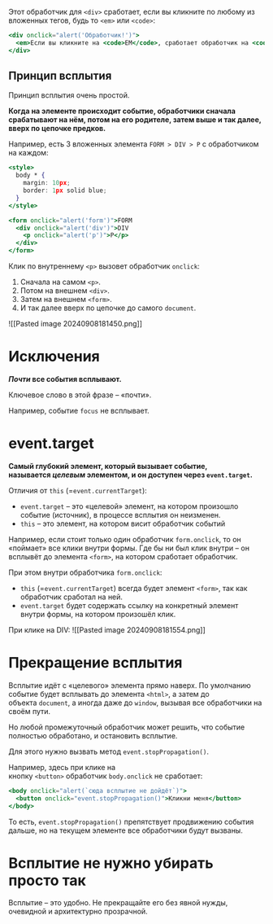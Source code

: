 Этот обработчик для `<div>` сработает, если вы кликните по любому из вложенных тегов, будь то `<em>` или `<code>`:

```jsx
<div onclick="alert('Обработчик!')">
  <em>Если вы кликните на <code>EM</code>, сработает обработчик на <code>DIV</code></em>
</div>
```

## Принцип всплытия

Принцип всплытия очень простой.

**Когда на элементе происходит событие, обработчики сначала срабатывают на нём, потом на его родителе, затем выше и так далее, вверх по цепочке предков.**

Например, есть 3 вложенных элемента `FORM > DIV > P` с обработчиком на каждом:

```jsx
<style>
  body * {
    margin: 10px;
    border: 1px solid blue;
  }
</style>

<form onclick="alert('form')">FORM
  <div onclick="alert('div')">DIV
    <p onclick="alert('p')">P</p>
  </div>
</form>
```

Клик по внутреннему `<p>` вызовет обработчик `onclick`:

1. Сначала на самом `<p>`.
2. Потом на внешнем `<div>`.
3. Затем на внешнем `<form>`.
4. И так далее вверх по цепочке до самого `document`.

![[Pasted image 20240908181450.png]]

# Исключения

**_Почти_ все события всплывают.**

Ключевое слово в этой фразе – «почти».

Например, событие `focus` не всплывает.

# event.target

**Самый глубокий элемент, который вызывает событие, называется _целевым_ элементом, и он доступен через `event.target`.**

Отличия от `this` (=`event.currentTarget`):

- `event.target` – это «целевой» элемент, на котором произошло событие (источник), в процессе всплытия он неизменен.
- `this` – это элемент, на котором висит обработчик событий

Например, если стоит только один обработчик `form.onclick`, то он «поймает» все клики внутри формы. Где бы ни был клик внутри – он всплывёт до элемента `<form>`, на котором сработает обработчик.

При этом внутри обработчика `form.onclick`:

- `this` (=`event.currentTarget`) всегда будет элемент `<form>`, так как обработчик сработал на ней.
- `event.target` будет содержать ссылку на конкретный элемент внутри формы, на котором произошёл клик.

При клике на DIV:
![[Pasted image 20240908181554.png]]

# Прекращение всплытия

Всплытие идёт с «целевого» элемента прямо наверх. По умолчанию событие будет всплывать до элемента `<html>`, а затем до объекта `document`, а иногда даже до `window`, вызывая все обработчики на своём пути.

Но любой промежуточный обработчик может решить, что событие полностью обработано, и остановить всплытие.

Для этого нужно вызвать метод `event.stopPropagation()`.

Например, здесь при клике на кнопку `<button>` обработчик `body.onclick` не сработает:

```jsx
<body onclick="alert(`сюда всплытие не дойдёт`)">
  <button onclick="event.stopPropagation()">Кликни меня</button>
</body>
```

То есть, `event.stopPropagation()` препятствует продвижению события дальше, но на текущем элементе все обработчики будут вызваны.

# Всплытие не нужно убирать просто так

Всплытие – это удобно. Не прекращайте его без явной нужды, очевидной и архитектурно прозрачной.